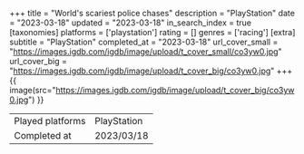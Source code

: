 +++
title = "World's scariest police chases"
description = "PlayStation"
date = "2023-03-18"
updated = "2023-03-18"
in_search_index = true
[taxonomies]
platforms = ['playstation']
rating = []
genres = ['racing']
[extra]
subtitle = "PlayStation"
completed_at = "2023-03-18"
url_cover_small = "https://images.igdb.com/igdb/image/upload/t_cover_small/co3yw0.jpg"
url_cover_big = "https://images.igdb.com/igdb/image/upload/t_cover_big/co3yw0.jpg"
+++
{{ image(src="https://images.igdb.com/igdb/image/upload/t_cover_big/co3yw0.jpg") }}

|              |            |
| ------------ | ---------- |
| Played platforms    | PlayStation |
| Completed at | 2023/03/18 |

